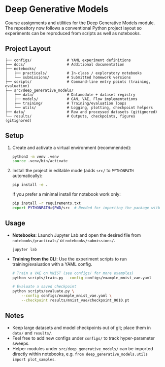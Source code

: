 # Deep Generative Models

Course assignments and utilities for the Deep Generative Models module. The repository now follows a
conventional Python project layout so experiments can be reproduced from scripts as well as notebooks.

## Project Layout

```
├── configs/                # YAML experiment definitions
├── docs/                   # Additional documentation
├── notebooks/
│   ├── practicals/         # In-class / exploratory notebooks
│   └── submissions/        # Submitted homework versions
├── scripts/                # Command-line entry points (training, evaluation)
├── src/deep_generative_models/
│   ├── data/               # Datamodule + dataset registry
│   ├── models/             # GAN, VAE, Flow implementations
│   ├── training/           # Training/evaluation loops
│   └── utils/              # Logging, plotting, checkpoint helpers
├── data/                   # Raw and processed datasets (gitignored)
└── results/                # Outputs, checkpoints, figures (gitignored)
```

## Setup

1. Create and activate a virtual environment (recommended):

   ```bash
   python3 -m venv .venv
   source .venv/bin/activate
   ```

2. Install the project in editable mode (adds `src/` to `PYTHONPATH` automatically):

   ```bash
   pip install -e .
   ```

   If you prefer a minimal install for notebook work only:

   ```bash
   pip install -r requirements.txt
   export PYTHONPATH=$PWD/src  # Needed for importing the package without `pip install -e .`
   ```

## Usage

- **Notebooks**: Launch Jupyter Lab and open the desired file from `notebooks/practicals/` or
  `notebooks/submissions/`.

  ```bash
  jupyter lab
  ```

- **Training from the CLI**: Use the experiment scripts to run training/evaluation with a YAML config.

  ```bash
  # Train a VAE on MNIST (see configs/ for more examples)
  python scripts/train.py --config configs/example_mnist_vae.yaml

  # Evaluate a saved checkpoint
  python scripts/evaluate.py \
      --config configs/example_mnist_vae.yaml \
      --checkpoint results/mnist_vae/checkpoint_0010.pt
  ```

## Notes

- Keep large datasets and model checkpoints out of git; place them in `data/` and `results/`.
- Feel free to add new configs under `configs/` to track hyper-parameter sweeps.
- Helper modules under `src/deep_generative_models/` can be imported directly within notebooks, e.g.
  `from deep_generative_models.utils import plot_samples`.


